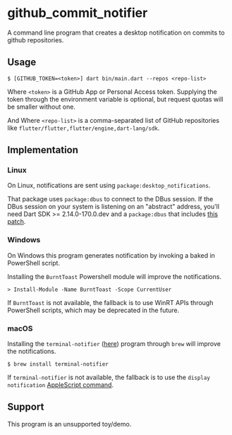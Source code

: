 # github_commit_notifier

A command line program that creates a desktop notification on commits to github
repositories.

## Usage

```
$ [GITHUB_TOKEN=<token>] dart bin/main.dart --repos <repo-list>
```

Where `<token>` is a GitHub App or Personal Access token. Supplying the token
through the environment variable is optional, but request quotas will be
smaller without one.

And Where `<repo-list>` is a comma-separated list of GitHub repositories
like `flutter/flutter,flutter/engine,dart-lang/sdk`.

## Implementation

### Linux

On Linux, notifications are sent using `package:desktop_notifications`.

That package uses `package:dbus` to connect to the DBus session. If the
DBus session on your system is listening on an "abstract" address, you'll
need Dart SDK >= 2.14.0-170.0.dev and a `package:dbus` that includes [this
patch](https://github.com/canonical/dbus.dart/pull/246).

### Windows

On Windows this program generates notification by invoking a baked in
PowerShell script.

Installing the `BurntToast` Powershell module will improve the notifications.

```
> Install-Module -Name BurntToast -Scope CurrentUser
```

If `BurntToast` is not available, the fallback is to use WinRT APIs through
PowerShell scripts, which may be deprecated in the future.

### macOS

Installing the `terminal-notifier` ([here](https://github.com/julienXX/terminal-notifier))
program through `brew` will improve the notifications.


```
$ brew install terminal-notifier
```

If `terminal-notifier` is not available, the fallback is to use the
`display notification` [AppleScript command](https://developer.apple.com/library/archive/documentation/LanguagesUtilities/Conceptual/MacAutomationScriptingGuide/DisplayNotifications.html).

## Support

This program is an unsupported toy/demo.
